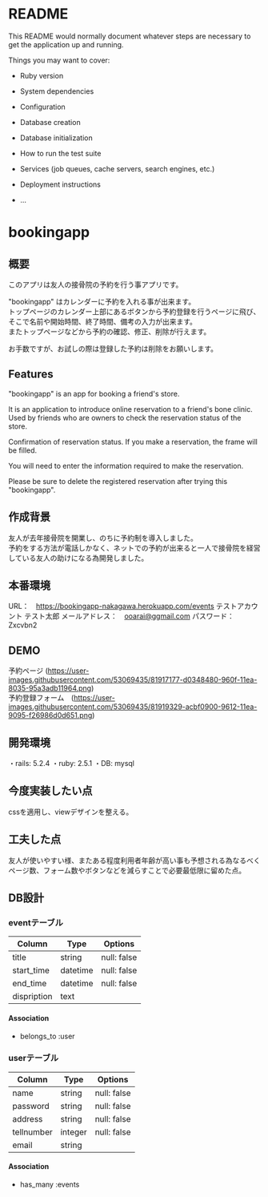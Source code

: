 # README

This README would normally document whatever steps are necessary to get the
application up and running.

Things you may want to cover:

* Ruby version

* System dependencies

* Configuration

* Database creation

* Database initialization

* How to run the test suite

* Services (job queues, cache servers, search engines, etc.)

* Deployment instructions

* ...

# bookingapp

## 概要

このアプリは友人の接骨院の予約を行う事アプリです。<br>

"bookingapp" はカレンダーに予約を入れる事が出来ます。<br>
トップページのカレンダー上部にあるボタンから予約登録を行うページに飛び、そこで名前や開始時間、終了時間、備考の入力が出来ます。<br>
またトップページなどから予約の確認、修正、削除が行えます。<br>

お手数ですが、お試しの際は登録した予約は削除をお願いします。

##  Features

"bookingapp" is an app for booking a friend's store.

It is an application to introduce online reservation to a friend's bone clinic.
Used by friends who are owners to check the reservation status of the store.

Confirmation of reservation status.
If you make a reservation, the frame will be filled.

You will need to enter the information required to make the reservation.

Please be sure to delete the registered reservation after trying this "bookingapp".

## 作成背景

友人が去年接骨院を開業し、のちに予約制を導入しました。<br>
予約をする方法が電話しかなく、ネットでの予約が出来ると一人で接骨院を経営している友人の助けになる為開発しました。<br>

## 本番環境
URL：　https://bookingapp-nakagawa.herokuapp.com/events
テストアカウント
テスト太郎
メールアドレス：　ooarai@ggmail.com
パスワード：　Zxcvbn2

## DEMO

予約ページ  (https://user-images.githubusercontent.com/53069435/81917177-d0348480-960f-11ea-8035-95a3adb11964.png)<br>
予約登録フォーム　(https://user-images.githubusercontent.com/53069435/81919329-acbf0900-9612-11ea-9095-f26986d0d651.png)

## 開発環境

・rails: 5.2.4
・ruby: 2.5.1
・DB: mysql

## 今度実装したい点

cssを適用し、viewデザインを整える。

## 工夫した点

友人が使いやすい様、またある程度利用者年齢が高い事も予想される為なるべくページ数、フォーム数やボタンなどを減らすことで必要最低限に留めた点。

## DB設計

### eventテーブル
|Column|Type|Options|
|------|----|-------|
|title|string|null: false|
|start_time|datetime|null: false|
|end_time|datetime|null: false|
|dispription|text||

#### Association
- belongs_to :user

### userテーブル
|Column|Type|Options|
|------|----|-------|
|name|string|null: false|
|password|string|null: false|
|address|string|null: false|
|tellnumber|integer|null: false|
|email|string||

#### Association
- has_many :events
